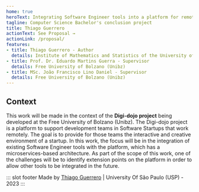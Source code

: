 ```yaml
---
home: true
heroText: Integrating Software Engineer tools into a platform for remote work in Software Startups
tagline: Computer Science Bachelor's conclusion project
title: Thiago Guerrero
actionText: See Proposal →
actionLink: /proposal/
features:
- title: Thiago Guerrero - Author
  details: Institute of Mathematics and Statistics of the University of São Paulo (IME-USP)
- title: Prof. Dr. Eduardo Martins Guerra - Supervisor
  details: Free University of Bolzano (Unibz)
- title: MSc. João Francisco Lino Daniel - Supervisor
  details: Free University of Bolzano (Unibz)
---
```


## Context

This work will be made in the context of the **Digi-dojo project** being developed at the Free University of Bolzano (Unibz). The Digi-dojo project is a platform to support development teams in Software Startups that work remotely. The goal is to provide for those teams the interactive and creative environment of a startup. In this work, the focus will be in the integration of existing Software Engineer tools with the platform, which has a microservices-based architecture. As part of the scope of this work, one of the challenges will be to identify extension points on the platform in order to allow other tools to be integrated in the future.

::: slot footer
Made by [Thiago Guerrero](https://www.linkedin.com/in/thiago-guerrero/) | University Of São Paulo (USP) - 2023
:::
